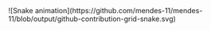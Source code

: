 <div>
  ![Snake animation](https://github.com/mendes-11/mendes-11/blob/output/github-contribution-grid-snake.svg)
</div>
